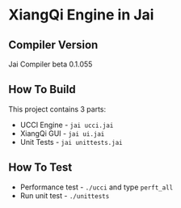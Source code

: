 XiangQi Engine in Jai
==============================================

## Compiler Version
Jai Compiler beta 0.1.055

## How To Build 

This project contains 3 parts:

* UCCI Engine - `jai ucci.jai` 
* XiangQi GUI - `jai ui.jai`
* Unit Tests  - `jai unittests.jai `

## How To Test

* Performance test - `./ucci` and type `perft_all`
* Run unit test - `./unittests`




